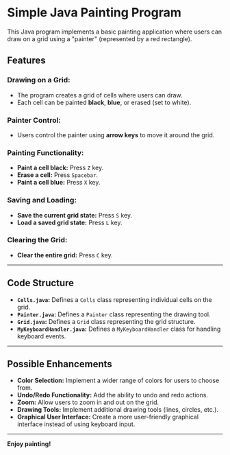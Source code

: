 # Simple Java Painting Program

This Java program implements a basic painting application where users can draw on a grid using a "painter" (represented by a red rectangle).

## Features

### Drawing on a Grid:
- The program creates a grid of cells where users can draw.
- Each cell can be painted **black**, **blue**, or erased (set to white).

### Painter Control:
- Users control the painter using **arrow keys** to move it around the grid.

### Painting Functionality:
- **Paint a cell black:** Press `Z` key.
- **Erase a cell:** Press `Spacebar`.
- **Paint a cell blue:** Press `X` key.

### Saving and Loading:
- **Save the current grid state:** Press `S` key.
- **Load a saved grid state:** Press `L` key.

### Clearing the Grid:
- **Clear the entire grid:** Press `C` key.

---

## Code Structure

- **`Cells.java`:** Defines a `Cells` class representing individual cells on the grid.
- **`Painter.java`:** Defines a `Painter` class representing the drawing tool.
- **`Grid.java`:** Defines a `Grid` class representing the grid structure.
- **`MyKeyboardHandler.java`:** Defines a `MyKeyboardHandler` class for handling keyboard events.

---

## Possible Enhancements

- **Color Selection:** Implement a wider range of colors for users to choose from.
- **Undo/Redo Functionality:** Add the ability to undo and redo actions.
- **Zoom:** Allow users to zoom in and out on the grid.
- **Drawing Tools:** Implement additional drawing tools (lines, circles, etc.).
- **Graphical User Interface:** Create a more user-friendly graphical interface instead of using keyboard input.

---

**Enjoy painting!**
